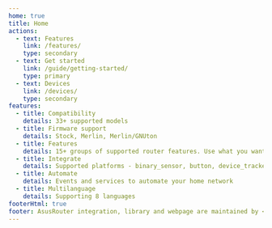 ```yaml
---
home: true
title: Home
actions:
  - text: Features
    link: /features/
    type: secondary
  - text: Get started
    link: /guide/getting-started/
    type: primary
  - text: Devices
    link: /devices/
    type: secondary
features:
  - title: Compatibility
    details: 33+ supported models
  - title: Firmware support
    details: Stock, Merlin, Merlin/GNUton
  - title: Features
    details: 15+ groups of supported router features. Use what you want when you want, adjust
  - title: Integrate
    details: Supported platforms - binary_sensor, button, device_tracker, light, sensor, switch, update
  - title: Automate
    details: Events and services to automate your home network
  - title: Multilanguage
    details: Supporting 8 languages
footerHtml: true
footer: AsusRouter integration, library and webpage are maintained by <a href="https://github.com/Vaskivskyi" target="_blank">@Vaskivskyi</a><br/><br/><a href="https://www.buymeacoffee.com/vaskivskyi" target="_blank">-= Support development =-</a>
---
```

